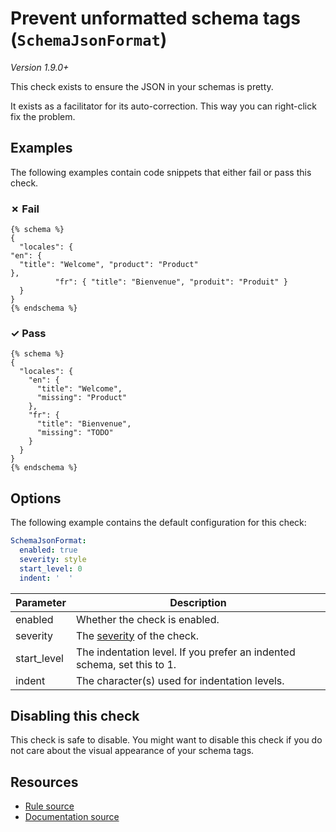 # Prevent unformatted schema tags (`SchemaJsonFormat`)

_Version 1.9.0+_

This check exists to ensure the JSON in your schemas is pretty.

It exists as a facilitator for its auto-correction. This way you can right-click fix the problem.

## Examples

The following examples contain code snippets that either fail or pass this check.

### &#x2717; Fail

```liquid
{% schema %}
{
  "locales": {
"en": {
  "title": "Welcome", "product": "Product"
},
          "fr": { "title": "Bienvenue", "produit": "Produit" }
  }
}
{% endschema %}
```

### &#x2713; Pass

```liquid
{% schema %}
{
  "locales": {
    "en": {
      "title": "Welcome",
      "missing": "Product"
    },
    "fr": {
      "title": "Bienvenue",
      "missing": "TODO"
    }
  }
}
{% endschema %}
```

## Options

The following example contains the default configuration for this check:

```yaml
SchemaJsonFormat:
  enabled: true
  severity: style
  start_level: 0
  indent: '  '
```

| Parameter | Description |
| --- | --- |
| enabled | Whether the check is enabled. |
| severity | The [severity](https://shopify.developers/themes/tools/theme-check/configuration#check-severity) of the check. |
| start_level | The indentation level. If you prefer an indented schema, set this to 1. |
| indent | The character(s) used for indentation levels. |

## Disabling this check

 This check is safe to disable. You might want to disable this check if you do not care about the visual appearance of your schema tags.

## Resources

- [Rule source][codesource]
- [Documentation source][docsource]

[codesource]: /lib/theme_check/checks/schema_json_format.rb
[docsource]: /docs/checks/schema_json_format.md
